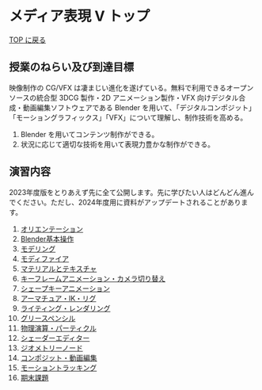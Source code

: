 # メディア表現 V トップ

[TOP に戻る](../../index.md)

## 授業のねらい及び到達目標

映像制作の CG/VFX は凄まじい進化を遂げている。無料で利用できるオープンソースの統合型 3DCG 製作・2D アニメーション製作・VFX 向けデジタル合成・動画編集ソフトウェアである Blender を用いて、「デジタルコンポジット」「モーショングラフィックス」「VFX」について理解し、制作技術を高める。

1. Blender を用いてコンテンツ制作ができる。
2. 状況に応じて適切な技術を用いて表現力豊かな制作ができる。

## 演習内容
2023年度版をとりあえず先に全て公開します。先に学びたい人はどんどん進んでください。ただし、2024年度用に資料がアップデートされることがあります。

1. [オリエンテーション](./mr5_01.md)
2. [Blender基本操作](./mr5_02.md)
3. [モデリング](./mr5_03.md)
4. [モディファイア](./mr5_04.md)
5. [マテリアルとテキスチャ](./mr5_05.md)
6. [キーフレームアニメーション・カメラ切り替え](./mr5_06.md)
7. [シェープキーアニメーション](./mr5_07.md)
8. [アーマチュア・IK・リグ](./mr5_08.md)
9. [ライティング・レンダリング](./mr5_09.md)
10. [グリースペンシル](./mr5_10.md)
11. [物理演算・パーティクル](./mr5_11.md)
12. [シェーダーエディター](./mr5_12.md)
13. [ジオメトリーノード](./mr5_13.md)
14. [コンポジット・動画編集](./mr5_14.md)
15. [モーショントラッキング](./mr5_15.md)
16. [期末課題](./mr5_kadai.md)
